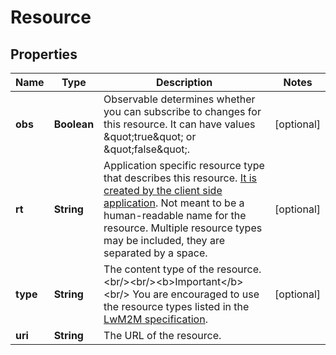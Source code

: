 
# Resource

## Properties
Name | Type | Description | Notes
------------ | ------------- | ------------- | -------------
**obs** | **Boolean** | Observable determines whether you can subscribe to changes for this resource. It can have values \&quot;true\&quot; or \&quot;false\&quot;.  |  [optional]
**rt** | **String** | Application specific resource type that describes this resource. [It is created by the client side application](/docs/current/connecting/resource-setup-in-mbed-cloud-client.html). Not meant to be a human-readable name for the resource. Multiple resource types may be included, they are separated by a space. |  [optional]
**type** | **String** | The content type of the resource. &lt;br/&gt;&lt;br/&gt;&lt;b&gt;Important&lt;/b&gt;&lt;br/&gt; You are encouraged to use the resource types listed in the [LwM2M specification](http://technical.openmobilealliance.org/Technical/technical-information/omna/lightweight-m2m-lwm2m-object-registry).  |  [optional]
**uri** | **String** | The URL of the resource. | 



